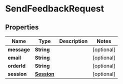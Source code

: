 # SendFeedbackRequest

## Properties
Name | Type | Description | Notes
------------ | ------------- | ------------- | -------------
**message** | **String** |  |  [optional]
**email** | **String** |  |  [optional]
**orderId** | **String** |  |  [optional]
**session** | [**Session**](Session.md) |  |  [optional]
